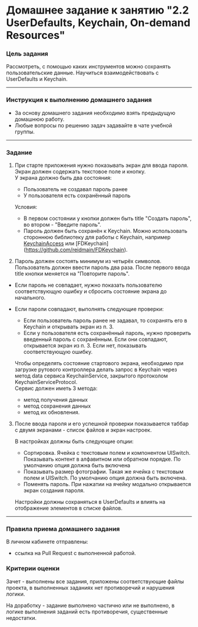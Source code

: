 # Домашнее задание к занятию "2.2 UserDefaults, Keychain, On-demand Resources"

### Цель задания

Рассмотреть, с помощью каких инструментов можно сохранять пользовательские данные. Научиться взаимодействовать с UserDefaults и Keychain. 

---

### Инструкция к выполнению домашнего задания 

* За основу домашнего задания необходимо взять предыдущую домашнюю работу.
* Любые вопросы по решению задач задавайте в чате учебной группы.

---

### Задание

1. При старте приложения нужно показывать экран для ввода пароля. Экран должен содержать текстовое поле и кнопку.  
У экрана должно быть два состояния:  
   * Пользователь не создавал пароль ранее  
   * У пользователя есть сохранённый пароль

   Условия: 
    - В первом состоянии у кнопки должен быть title "Создать пароль", во втором - "Введите пароль".  
    - Пароль должен быть сохранён к Keychain. Можно использовать стороннюю библиотеку для работы с Keychain, например [KeychainAccess](https://github.com/kishikawakatsumi/KeychainAccess) или [FDKeychain] (https://github.com/reidmain/FDKeychain).

2. Пароль должен состоять минимум из четырёх символов. Пользователь должен ввести пароль два раза. После первого ввода title кнопки меняется на "Повторите пароль".   
- Если пароль не совпадает, нужно показать пользователю соответствующую ошибку и сбросить состояние экрана до начального.
- Если пароли совпадают, выполнять следующие проверки:  
   * Если пользователь пароль ранее не задавал, то сохранять его в Keychain и открывать экран из п. 3.
   * Если у пользователя есть сохранённый пароль, нужно проверить введенный пароль с сохранённым. Если они совпадают, открывается экран из п. 3. Если нет, показывать соответствующую ошибку.

   Чтобы определять состояние стартового экрана, необходимо при загрузке рутового контроллера делать запрос в Keychain через метод data сервиса KeychainService, закрытого протоколом KeychainServiceProtocol.  
   Сервис должен иметь 3 метода: 
   - метод получения данных
   - метод сохранения данных
   - метод их обновления.

3. После ввода пароля и его успешной проверки показывается таббар с двумя экранами - список файлов и экран настроек. 

   В настройках должны быть следующие опции:
   - Сортировка. Ячейка с текстовым полем и компонентом UISwitch. Показывать контент в алфавитном или обратном порядке. По умолчанию опция должна быть включена
   - Показывать размер фотографии. Такая же ячейка с текстовым полем и UISwitch. По умолчанию опция должна быть включена.
   - Поменять пароль. При нажатии на ячейку модально открывается экран создания пароля.

   Настройки должны сохраняться в UserDefaults и влиять на отображение элементов в списке файлов.

---

### Правила приема домашнего задания

В личном кабинете отправлены:

- ссылка на Pull Request с выполненной работой.

### Критерии оценки

Зачет - выполнены все задания, приложены соответствующие файлы проекта, в выполненных заданиях нет противоречий и нарушения логики.

На доработку - задание выполнено частично или не выполнено, в логике выполнения заданий есть противоречия, существенные недостатки.

